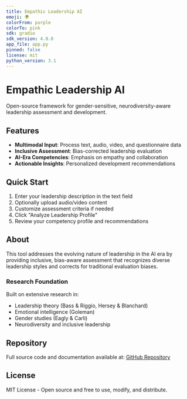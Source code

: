 ```yaml
---
title: Empathic Leadership AI
emoji: 🌍
colorFrom: purple
colorTo: pink
sdk: gradio
sdk_version: 4.0.0
app_file: app.py
pinned: false
license: mit
python_version: 3.1
---
```


# Empathic Leadership AI

Open-source framework for gender-sensitive, neurodiversity-aware leadership assessment and development.

## Features

- **Multimodal Input**: Process text, audio, video, and questionnaire data
- **Inclusive Assessment**: Bias-corrected leadership evaluation
- **AI-Era Competencies**: Emphasis on empathy and collaboration
- **Actionable Insights**: Personalized development recommendations

## Quick Start

1. Enter your leadership description in the text field
2. Optionally upload audio/video content
3. Customize assessment criteria if needed
4. Click "Analyze Leadership Profile"
5. Review your competency profile and recommendations

## About

This tool addresses the evolving nature of leadership in the AI era by providing inclusive, bias-aware assessment that recognizes diverse leadership styles and corrects for traditional evaluation biases.

### Research Foundation

Built on extensive research in:
- Leadership theory (Bass & Riggio, Hersey & Blanchard)
- Emotional intelligence (Goleman)
- Gender studies (Eagly & Carli)
- Neurodiversity and inclusive leadership

## Repository

Full source code and documentation available at: [GitHub Repository](https://github.com/BytesAndInsights/empathic-leadership-ai)

## License

MIT License - Open source and free to use, modify, and distribute.
